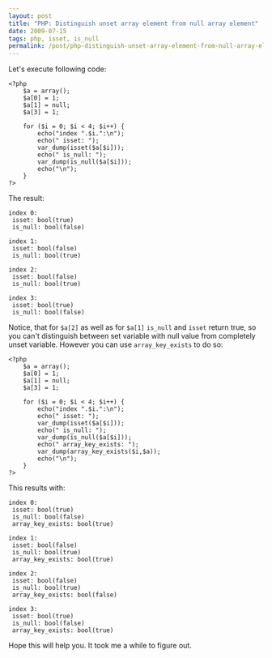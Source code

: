 ```yaml
---
layout: post
title: "PHP: Distinguish unset array element from null array element"
date: 2009-07-15
tags: php, isset, is_null
permalink: /post/php-distinguish-unset-array-element-from-null-array-element/
---
```

Let's execute following code:

    <?php
        $a = array();
        $a[0] = 1;
        $a[1] = null;
        $a[3] = 1;

        for ($i = 0; $i < 4; $i++) {
            echo("index ".$i.":\n");
            echo(" isset: ");
            var_dump(isset($a[$i]));
            echo(" is_null: ");
            var_dump(is_null($a[$i]));
            echo("\n");
        }
    ?>
The result:

    index 0:
     isset: bool(true)
     is_null: bool(false)

    index 1:
     isset: bool(false)
     is_null: bool(true)

    index 2:
     isset: bool(false)
     is_null: bool(true)

    index 3:
     isset: bool(true)
     is_null: bool(false)
Notice, that for `$a[2]` as well as for `$a[1]` `is_null` and `isset` return true, so you can't distinguish between set variable with null value from completely unset variable. However you can use `array_key_exists` to do so:

    <?php
        $a = array();
        $a[0] = 1;
        $a[1] = null;
        $a[3] = 1;

        for ($i = 0; $i < 4; $i++) {
            echo("index ".$i.":\n");
            echo(" isset: ");
            var_dump(isset($a[$i]));
            echo(" is_null: ");
            var_dump(is_null($a[$i]));
            echo(" array_key_exists: ");
            var_dump(array_key_exists($i,$a));
            echo("\n");
        }
    ?>

This results with:

    index 0:
     isset: bool(true)
     is_null: bool(false)
     array_key_exists: bool(true)

    index 1:
     isset: bool(false)
     is_null: bool(true)
     array_key_exists: bool(true)

    index 2:
     isset: bool(false)
     is_null: bool(true)
     array_key_exists: bool(false)

    index 3:
     isset: bool(true)
     is_null: bool(false)
     array_key_exists: bool(true)

Hope this will help you. It took me a while to figure out.